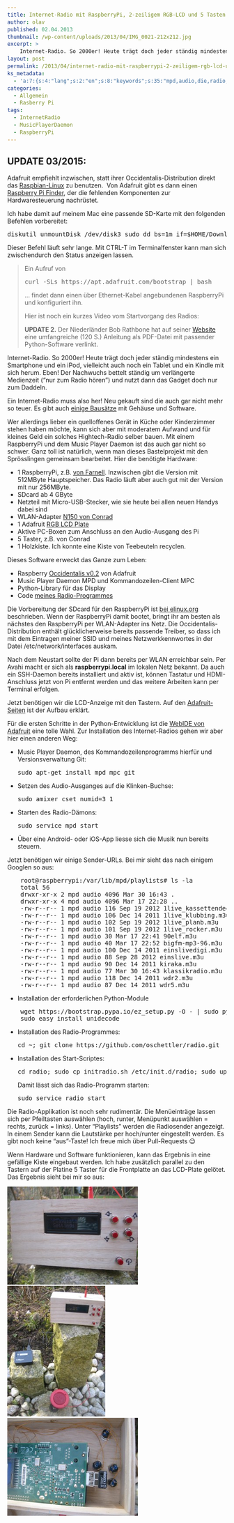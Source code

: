 ```yaml
---
title: Internet-Radio mit RaspberryPi, 2-zeiligem RGB-LCD und 5 Tasten
author: olav
published: 02.04.2013
thumbnail: /wp-content/uploads/2013/04/IMG_0021-212x212.jpg
excerpt: >
    Internet-Radio. So 2000er! Heute trägt doch jeder ständig mindestens ein Smartphone und ein iPod, vielleicht auch noch ein Tablet und ein Kindle mit sich herum. Eben! Der Nachwuchs bettelt ständig um verlängerte Medienzeit (&#8220;nur zum Radio hören&#8221;) und nutzt dann das Gadget doch nur zum Daddeln.
layout: post
permalink: /2013/04/internet-radio-mit-raspberrypi-2-zeiligem-rgb-lcd-und-5-tasten/
ks_metadata:
  - 'a:7:{s:4:"lang";s:2:"en";s:8:"keywords";s:35:"mpd,audio,die,radio,mit,und,das,der";s:19:"keywords_autoupdate";i:1;s:11:"description";s:151:"MPD und Kommandozeilen-Client MPC Python-Library für das Display Code meines Radio-Programmes Die Vorbereitung der SDcard für den RaspberryPi ist bei";s:22:"description_autoupdate";i:1;s:5:"title";s:0:"";s:6:"robots";s:12:"index,follow";}'
categories:
  - Allgemein
  - Rasberry Pi
tags:
  - InternetRadio
  - MusicPlayerDaemon
  - RaspberryPi
---
```

## UPDATE 03/2015:

Adafruit empfiehlt inzwischen, statt ihrer Occidentalis-Distribution direkt das [Raspbian-Linux][1] zu benutzen.  Von Adafruit gibt es dann einen [Raspberry Pi Finder][2], der die fehlenden Komponenten zur Hardwaresteuerung nachrüstet.

Ich habe damit auf meinem Mac eine passende SD-Karte mit den folgenden Befehlen vorbereitet:

<pre>diskutil unmountDisk /dev/disk3 sudo dd bs=1m if=$HOME/Downloads/2015-02-16-raspbian-wheezy.img of=/dev/disk3</pre>

Dieser Befehl läuft sehr lange. Mit CTRL-T im Terminalfenster kann man sich zwischendurch den Status anzeigen lassen.
>
> <div>
>   Ein Aufruf von
> </div>
>
> <pre>curl -SLs https://apt.adafruit.com/bootstrap | bash</pre>
>
> &#8230; findet dann einen über Ethernet-Kabel angebundenen RaspberryPi und konfiguriert ihn.
>
> Hier ist noch ein kurzes Video vom Startvorgang des Radios:
>
> <span class="embed-youtube" style="text-align: center; display: block;"></span>
>
> **UPDATE 2.** Der Niederländer Bob Rathbone hat auf seiner <a href="http://www.bobrathbone.com/ada_pi_radio.htm" target="_blank">Website</a> eine umfangreiche (120 S.) Anleitung als PDF-Datei mit passender Python-Software verlinkt.

Internet-Radio. So 2000er! Heute trägt doch jeder ständig mindestens ein Smartphone und ein iPod, vielleicht auch noch ein Tablet und ein Kindle mit sich herum. Eben! Der Nachwuchs bettelt ständig um verlängerte Medienzeit (&#8220;nur zum Radio hören&#8221;) und nutzt dann das Gadget doch nur zum Daddeln.

Ein Internet-Radio muss also her! Neu gekauft sind die auch gar nicht mehr so teuer. Es gibt auch [einige Bausätze][3] mit Gehäuse und Software.

Wer allerdings lieber ein quelloffenes Gerät in Küche oder Kinderzimmer stehen haben möchte, kann sich aber mit moderatem Aufwand und für kleines Geld ein solches Hightech-Radio selber bauen. Mit einem RaspberryPi und dem Music Player Daemon ist das auch gar nicht so schwer. Ganz toll ist natürlich, wenn man dieses Bastelprojekt mit den Sprösslingen gemeinsam bearbeitet. Hier die benötigte Hardware:

  * 1 RaspberryPi, z.B. [von Farnell][4]. Inzwischen gibt die Version mit 512MByte Hauptspeicher. Das Radio läuft aber auch gut mit der Version mit nur 256MByte.
  * SDcard ab 4 GByte
  * Netzteil mit Micro-USB-Stecker, wie sie heute bei allen neuen Handys dabei sind
  * WLAN-Adapter [N150 von Conrad][5]
  * 1 Adafruit [RGB LCD Plate][6]
  * Aktive PC-Boxen zum Anschluss an den Audio-Ausgang des Pi
  * 5 Taster, z.B. von Conrad
  * 1 Holzkiste. Ich konnte eine Kiste von Teebeuteln recyclen.

Dieses Software erweckt das Ganze zum Leben:

  * Raspberry [Occidentalis v0.2][7] von Adafruit
  * Music Player Daemon MPD und Kommandozeilen-Client MPC
  * Python-Library für das Display
  * Code [meines Radio-Programmes][8]

Die Vorbereitung der SDcard für den RaspberryPi ist [bei elinux.org][9] beschrieben. Wenn der RaspberryPi damit bootet, bringt ihr am besten als nächstes den RaspberryPi per WLAN-Adapter ins Netz. Die Occidentalis-Distribution enthält glücklicherweise bereits passende Treiber, so dass ich mit dem Eintragen meiner SSID und meines Netzwerkkennwortes in der Datei /etc/network/interfaces auskam.

Nach dem Neustart sollte der Pi dann bereits per WLAN erreichbar sein. Per Avahi macht er sich als **raspberrypi.local** im lokalen Netz bekannt. Da auch ein SSH-Daemon bereits installiert und aktiv ist, können Tastatur und HDMI-Anschluss jetzt von Pi entfernt werden und das weitere Arbeiten kann per Terminal erfolgen.

Jetzt benötigen wir die LCD-Anzeige mit den Tastern. Auf den [Adafruit-Seiten][10] ist der Aufbau erklärt.

Für die ersten Schritte in der Python-Entwicklung ist die [WebIDE von Adafruit][11] eine tolle Wahl. Zur Installation des Internet-Radios gehen wir aber hier einen anderen Weg:

  * Music Player Daemon, des Kommandozeilenprogramms hierfür und Versionsverwaltung Git:
    <pre>sudo apt-get install mpd mpc git</pre>

  * Setzen des Audio-Ausganges auf die Klinken-Buchse:
    <pre>sudo amixer cset numid=3 1</pre>

  * Starten des Radio-Dämons:
    <pre>sudo service mpd start</pre>

  * Über eine Android- oder iOS-App liesse sich die Musik nun bereits steuern.

Jetzt benötigen wir einige Sender-URLs. Bei mir sieht das nach einigem Googlen so aus:

<pre style="padding-left: 30px;">root@raspberrypi:/var/lib/mpd/playlists# ls -la
total 56
drwxr-xr-x 2 mpd audio 4096 Mar 30 16:43 .
drwxr-xr-x 4 mpd audio 4096 Mar 17 22:28 ..
-rw-r--r-- 1 mpd audio 116 Sep 19 2012 1live_kassettendeck.m3u
-rw-r--r-- 1 mpd audio 106 Dec 14 2011 1live_klubbing.m3u
-rw-r--r-- 1 mpd audio 102 Sep 19 2012 1live_planb.m3u
-rw-r--r-- 1 mpd audio 101 Sep 19 2012 1live_rocker.m3u
-rw-r--r-- 1 mpd audio 30 Mar 17 22:41 90elf.m3u
-rw-r--r-- 1 mpd audio 40 Mar 17 22:52 bigfm-mp3-96.m3u
-rw-r--r-- 1 mpd audio 100 Dec 14 2011 einslivedigi.m3u
-rw-r--r-- 1 mpd audio 88 Sep 28 2012 einslive.m3u
-rw-r--r-- 1 mpd audio 90 Dec 14 2011 kiraka.m3u
-rw-r--r-- 1 mpd audio 77 Mar 30 16:43 klassikradio.m3u
-rw-r--r-- 1 mpd audio 118 Dec 14 2011 wdr2.m3u
-rw-r--r-- 1 mpd audio 87 Dec 14 2011 wdr5.m3u</pre>

  * Installation der erforderlichen Python-Module

<pre style="padding-left: 30px;">wget https://bootstrap.pypa.io/ez_setup.py -O - | sudo python
sudo easy_install unidecode</pre>

  * Installation des Radio-Programmes:
    <pre>cd ~; git clone https://github.com/oschettler/radio.git</pre>

  * Installation des Start-Scriptes:
    <pre>cd radio; sudo cp initradio.sh /etc/init.d/radio; sudo update-rc.d radio defaults</pre>

    Damit lässt sich das Radio-Programm starten:

    <pre>sudo service radio start</pre>

Die Radio-Applikation ist noch sehr rudimentär. Die Menüeinträge lassen sich per Pfeiltasten auswählen (hoch, runter, Menüpunkt auswählen = rechts, zurück = links). Unter &#8220;Playlists&#8221; werden die Radiosender angezeigt. In einem Sender kann die Lautstärke per hoch/runter eingestellt werden. Es gibt noch keine &#8220;aus&#8221;-Taste! Ich freue mich über Pull-Requests 😉

Wenn Hardware und Software funktionieren, kann das Ergebnis in eine gefällige Kiste eingebaut werden. Ich habe zusätzlich parallel zu den Tastern auf der Platine 5 Taster für die Frontplatte an das LCD-Plate gelötet. Das Ergebnis sieht bei mir so aus:

<a href="/wp-content/uploads/2013/04/IMG_0021.jpg" rel="lightbox[804]" title="Internet-Radio mit RaspberryPi, 2-zeiligem RGB-LCD und 5 Tasten"><img class="alignnone size-medium wp-image-809" src="/wp-content/uploads/2013/04/IMG_0021-300x225.jpg" alt="Frontplatte des Internet-Radios" width="300" height="225" /></a> <a href="/wp-content/uploads/2013/04/IMG_0023.jpg" rel="lightbox[804]" title="Internet-Radio mit RaspberryPi, 2-zeiligem RGB-LCD und 5 Tasten"><img class="alignnone size-medium wp-image-810" src="/wp-content/uploads/2013/04/IMG_0023-e1364855918904-225x300.jpg" alt="IMG_0023" width="225" height="300" /></a> <a href="/wp-content/uploads/2013/04/IMG_0025.jpg" rel="lightbox[804]" title="Internet-Radio mit RaspberryPi, 2-zeiligem RGB-LCD und 5 Tasten"><img class="alignnone size-medium wp-image-811" src="/wp-content/uploads/2013/04/IMG_0025-300x225.jpg" alt="IMG_0025" width="300" height="225" /></a>

&nbsp;

 [1]: http://www.raspberrypi.org/downloads/
 [2]: https://github.com/adafruit/Adafruit-Pi-Finder#adafruit-raspberry-pi-finder
 [3]: http://www.elv.de/internet-radio-ir100-im-alu-profilgehaeuse-komplettbausatz.html
 [4]: http://www.element14.com/community/docs/DOC-51668
 [5]: http://www.conrad.de/ce/de/product/986292/Conrad-WLAN-Stick-N150-Nano
 [6]: http://www.exp-tech.de/Displays/RGB-Negative-16x2-LCD-Keypad-Kit-for-Raspberry-Pi.html
 [7]: http://learn.adafruit.com/adafruit-raspberry-pi-educational-linux-distro/occidentalis-v0-dot-2
 [8]: https://github.com/oschettler/radio
 [9]: http://elinux.org/RPi_Easy_SD_Card_Setup
 [10]: http://learn.adafruit.com/adafruit-16x2-character-lcd-plus-keypad-for-raspberry-pi
 [11]: http://learn.adafruit.com/webide/overview
